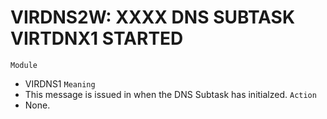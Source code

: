# VIRDNS2W: XXXX DNS SUBTASK VIRTDNX1 STARTED
`Module`
- VIRDNS1
`Meaning`
- This message is issued in when the DNS Subtask has initialzed.
`Action`
- None.
